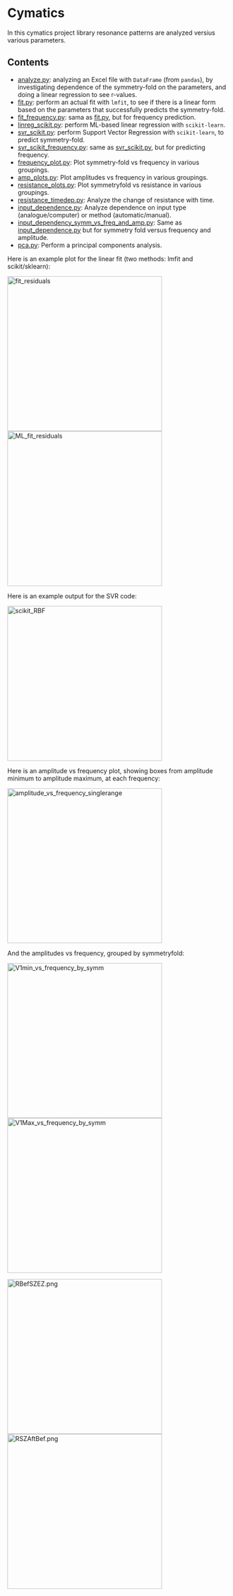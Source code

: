 # Cymatics
In this cymatics project library resonance patterns are analyzed versius various parameters. 
## Contents
- <a href="https://github.com/csanadm/cymatics/blob/main/analyze.py">analyze.py</a>: analyzing an Excel file with `DataFrame` (from `pandas`), by investigating dependence of the symmetry-fold on the parameters, and doing a linear regression to see r-values.
- <a href="https://github.com/csanadm/cymatics/blob/main/fit.py">fit.py</a>: perform an actual fit with `lmfit`, to see if there is a linear form based on the parameters that successfully predicts the symmetry-fold.
- <a href="https://github.com/csanadm/cymatics/blob/main/fit_frequency.py">fit_frequency.py</a>: sama as <a href="https://github.com/csanadm/cymatics/blob/main/fit.py">fit.py</a>, but for frequency prediction.
- <a href="https://github.com/csanadm/cymatics/blob/main/linreg_scikit.py">linreg_scikit.py</a>: perform ML-based linear regression with `scikit-learn`.
- <a href="https://github.com/csanadm/cymatics/blob/main/svr_scikit.py">svr_scikit.py</a>: perform Support Vector Regression with `scikit-learn`, to predict symmetry-fold.
- <a href="https://github.com/csanadm/cymatics/blob/main/svr_scikit_frequency.py">svr_scikit_frequency.py</a>: same as <a href="https://github.com/csanadm/cymatics/blob/main/svr_scikit.py">svr_scikit.py</a>, but for predicting frequency.
- <a href="https://github.com/csanadm/cymatics/blob/main/frequency_plot.py">frequency_plot.py</a>: Plot symmetry-fold vs frequency in various groupings.
- <a href="https://github.com/csanadm/cymatics/blob/main/amp_plots.py">amp_plots.py</a>: Plot amplitudes vs frequency in various groupings.
- <a href="https://github.com/csanadm/cymatics/blob/main/resistance_plots.py">resistance_plots.py</a>: Plot symmetryfold vs resistance in various groupings.
- <a href="https://github.com/csanadm/cymatics/blob/main/resistance_timedep.py">resistance_timedep.py</a>: Analyze the change of resistance with time.
- <a href="https://github.com/csanadm/cymatics/blob/main/input_dependence.py">input_dependence.py</a>: Analyze dependence on input type (analogue/computer) or method (automatic/manual).
- <a href="https://github.com/csanadm/cymatics/blob/main/input_dependency_symm_vs_freq_and_amp.py">input_dependency_symm_vs_freq_and_amp.py</a>: Same as <a href="https://github.com/csanadm/cymatics/blob/main/input_dependence.py">input_dependence.py</a> but for symmetry fold versus frequency and amplitude.
- <a href="https://github.com/csanadm/cymatics/blob/main/pca.py">pca.py</a>: Perform a principal components analysis.

Here is an example plot for the linear fit (two methods: lmfit and scikit/sklearn):

<img alt="fit_residuals" src="https://user-images.githubusercontent.com/38218165/232236561-4d180456-c91a-4e3a-855f-806b7bbf5dcd.png" width="350" /> <img alt="ML_fit_residuals" src="https://user-images.githubusercontent.com/38218165/232236617-15a0535a-f31b-47df-8f22-746e21f05230.png" width="350" />

Here is an example output for the SVR code:

<img alt="scikit_RBF" src="https://user-images.githubusercontent.com/38218165/232236734-217e7816-9af9-46a9-b806-e4feb8756a96.png" width="350" />

Here is an amplitude vs frequency plot, showing boxes from amplitude minimum to amplitude maximum, at each frequency:

<img alt="amplitude_vs_frequency_singlerange" src="https://user-images.githubusercontent.com/38218165/239747308-0ff7bb74-8240-4347-8c17-1af3752e884a.png" width="350" />

And the amplitudes vs frequency, grouped by symmetryfold:

<img alt="V1min_vs_frequency_by_symm" src="https://user-images.githubusercontent.com/38218165/232236981-8fc7a6e6-aeaf-46fe-b244-7036b53c1fcf.png" width="350" /><img alt="V1Max_vs_frequency_by_symm" src="https://user-images.githubusercontent.com/38218165/232236974-7d01fa1c-0bf3-40e2-996c-9867a5a7b63c.png" width="350" />

<img alt="RBefSZEZ.png" src="https://github.com/csanadm/cymatics/assets/38218165/bfeb0ee0-35c9-4cad-b89b-f4bb1652f3ef" width="350" /><img alt="RSZAftBef.png" src="https://github.com/csanadm/cymatics/assets/38218165/60f98860-ec59-48ec-9e00-a57bc7e3cd6b" width="350" />

